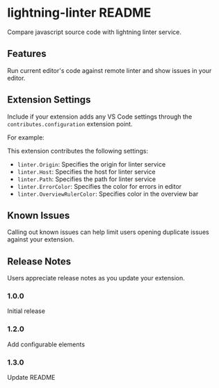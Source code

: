 # lightning-linter README

Compare javascript source code with lightning linter service.

## Features

Run current editor's code against remote linter and show issues in your editor.


## Extension Settings

Include if your extension adds any VS Code settings through the `contributes.configuration` extension point.

For example:

This extension contributes the following settings:

* `linter.Origin`: Specifies the origin for linter service
* `linter.Host`: Specifies the host for linter service
* `linter.Path`: Specifies the path for linter service
* `linter.ErrorColor`: Specifies the color for errors in editor
* `linter.OverviewRulerColor`: Specifies color in the overview bar


## Known Issues

Calling out known issues can help limit users opening duplicate issues against your extension.

## Release Notes

Users appreciate release notes as you update your extension.

### 1.0.0

Initial release

### 1.2.0

Add configurable elements

### 1.3.0

Update README
